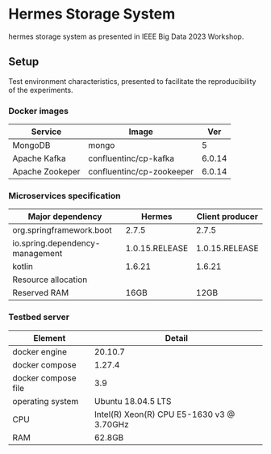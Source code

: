 # Hermes Storage System
hermes storage system as presented in IEEE Big Data 2023 Workshop.


## Setup
Test environment characteristics, presented to facilitate the reproducibility of the experiments.
### Docker images
| Service         | Image                     | Ver    |
|-----------------|---------------------------|--------|
| MongoDB         | mongo                     | 5      |
| Apache Kafka    | confluentinc/cp-kafka     | 6.0.14 |
| Apache Zookeper | confluentinc/cp-zookeeper | 6.0.14 |

### Microservices specification
| Major dependency                | Hermes         | Client producer |
|---------------------------------|----------------|-----------------|
| org.springframework.boot        | 2.7.5          | 2.7.5           |
| io.spring.dependency-management | 1.0.15.RELEASE | 1.0.15.RELEASE  |
| kotlin                          | 1.6.21         | 1.6.21          |
| Resource allocation             |                |                 |
| Reserved RAM                    | 16GB           | 12GB            |

### Testbed server
| Element             | Detail                                    |
|---------------------|-------------------------------------------|
| docker engine       | 20.10.7                                   |
| docker compose      | 1.27.4                                    |
| docker compose file | 3.9                                       |
| operating system    | Ubuntu 18.04.5 LTS                        |
| CPU                 | Intel(R) Xeon(R) CPU E5-1630 v3 @ 3.70GHz |
| RAM                 | 62.8GB                                    |
